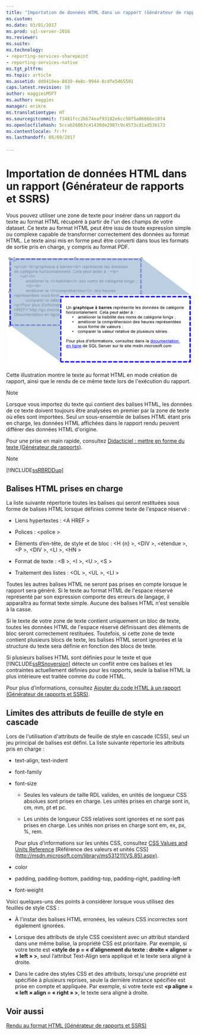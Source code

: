 ```yaml
---
title: "Importation de données HTML dans un rapport (Générateur de rapports et SSRS) | Documents Microsoft"
ms.custom: 
ms.date: 03/01/2017
ms.prod: sql-server-2016
ms.reviewer: 
ms.suite: 
ms.technology:
- reporting-services-sharepoint
- reporting-services-native
ms.tgt_pltfrm: 
ms.topic: article
ms.assetid: dd0410ea-8839-4e8c-9944-8cdfe5465591
caps.latest.revision: 10
author: maggiesMSFT
ms.author: maggies
manager: erikre
ms.translationtype: HT
ms.sourcegitcommit: f3481fcc2bb74eaf93182e6cc58f5a06666e10f4
ms.openlocfilehash: 5ccab26863c41430de2987c9c4573cd1ad53b173
ms.contentlocale: fr-fr
ms.lasthandoff: 08/09/2017

---
```

# <a name="importing-html-into-a-report-report-builder-and-ssrs"></a>Importation de données HTML dans un rapport (Générateur de rapports et SSRS)
  Vous pouvez utiliser une zone de texte pour insérer dans un rapport du texte au format HTML récupéré à partir de l'un des champs de votre dataset. Ce texte au format HTML peut être issu de toute expression simple ou complexe capable de transformer correctement des données au format HTML. Le texte ainsi mis en forme peut être converti dans tous les formats de sortie pris en charge, y compris au format PDF.  
  
 ![rs_HTMLFormatting](../../reporting-services/report-design/media/rs-htmlformatting.gif "rs_HTMLFormatting")  
  
 Cette illustration montre le texte au format HTML en mode création de rapport, ainsi que le rendu de ce même texte lors de l'exécution du rapport.  
  
> [!NOTE]  
>  Lorsque vous importez du texte qui contient des balises HTML, les données de ce texte doivent toujours être analysées en premier par la zone de texte où elles sont importées. Seul un sous-ensemble de balises HTML étant pris en charge, les données HTML affichées dans le rapport rendu peuvent différer des données HTML d'origine.  
  
 Pour une prise en main rapide, consultez [Didacticiel : mettre en forme du texte &#40;Générateur de rapports&#41;](../../reporting-services/tutorial-format-text-report-builder.md).  
  
> [!NOTE]  
>  [!INCLUDE[ssRBRDDup](../../includes/ssrbrddup-md.md)]  
  
## <a name="supported-html-tags"></a>Balises HTML prises en charge  
 La liste suivante répertorie toutes les balises qui seront restituées sous forme de balises HTML lorsque définies comme texte de l'espace réservé :  
  
-   Liens hypertextes : \<A HREF >  
  
-   Polices : \<police >  
  
-   Éléments d’en-tête, de style et de bloc : \<H {n} >, \<DIV >, \<étendue >,\<P >, \<DIV >, \<LI >, \<HN >  
  
-   Format de texte : \<B >, \<I >, \<U >, \<S >  
  
-   Traitement des listes : \<OL >, \<UL >, \<LI >  
  
 Toutes les autres balises HTML ne seront pas prises en compte lorsque le rapport sera généré. Si le texte au format HTML de l'espace réservé représenté par son expression comporte des erreurs de langage, il apparaîtra au format texte simple. Aucune des balises HTML n'est sensible à la casse.  
  
 Si le texte de votre zone de texte contient uniquement un bloc de texte, toutes les données HTML de l'espace réservé définissant des éléments de bloc seront correctement restituées. Toutefois, si cette zone de texte contient plusieurs blocs de texte, les balises HTML seront ignorées et la structure du texte sera définie en fonction des blocs de texte.  
  
 Si plusieurs balises HTML sont définies pour le texte et que [!INCLUDE[ssRSnoversion](../../includes/ssrsnoversion-md.md)] détecte un conflit entre ces balises et les contraintes actuellement définies pour les rapports, seule la balise HTML la plus intérieure est traitée comme du code HTML.  
  
 Pour plus d’informations, consultez [Ajouter du code HTML à un rapport &#40;Générateur de rapports et SSRS&#41;](../../reporting-services/report-design/add-html-into-a-report-report-builder-and-ssrs.md).  
  
## <a name="limitations-of-cascading-style-sheet-attributes"></a>Limites des attributs de feuille de style en cascade  
 Lors de l'utilisation d'attributs de feuille de style en cascade (CSS), seul un jeu principal de balises est défini. La liste suivante répertorie les attributs pris en charge :  
  
-   text-align, text-indent  
  
-   font-family  
  
-   font-size  
  
    -   Seules les valeurs de taille RDL valides, en unités de longueur CSS absolues sont prises en charge. Les unités prises en charge sont in, cm, mm, pt et pc.  
  
    -   Les unités de longueur CSS relatives sont ignorées et ne sont pas prises en charge. Les unités non prises en charge sont em, ex, px, %, rem.  
  
     Pour plus d’informations sur les unités CSS, consultez [CSS Values and Units Reference](http://msdn.microsoft.com/library/ms531211\(VS.85\).aspx) [Référence des valeurs et unités CSS] (http://msdn.microsoft.com/library/ms531211(VS.85).aspx).  
  
-   color  
  
-   padding, padding-bottom, padding-top, padding-right, padding-left  
  
-   font-weight  
  
 Voici quelques-uns des points à considérer lorsque vous utilisez des feuilles de style CSS :  
  
-   À l'instar des balises HTML erronées, les valeurs CSS incorrectes sont également ignorées.  
  
-   Lorsque des attributs de style CSS coexistent avec un attribut standard dans une même balise, la propriété CSS est prioritaire. Par exemple, si votre texte est  **\<style de p = « d’alignement du texte : droite « aligner = « left » >**, seul l’attribut Text-Align sera appliqué et le texte sera aligné à droite.  
  
-   Dans le cadre des styles CSS et des attributs, lorsqu'une propriété est spécifiée à plusieurs reprises, seule la dernière instance spécifiée est prise en compte et appliquée. Par exemple, si votre texte est  **\<p aligne = « left » align = « right » >**, le texte sera aligné à droite.  
  
## <a name="see-also"></a>Voir aussi  
 [Rendu au format HTML &#40;Générateur de rapports et SSRS&#41;](../../reporting-services/report-builder/rendering-to-html-report-builder-and-ssrs.md)  
  
  

